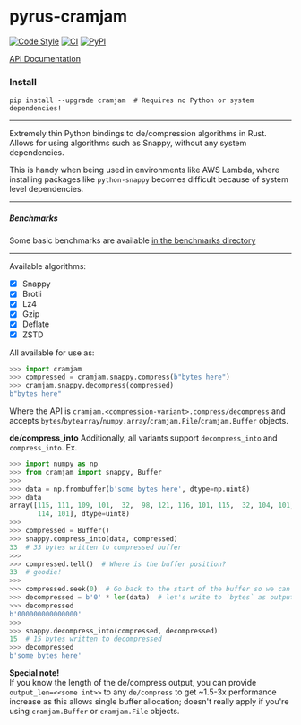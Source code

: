 # pyrus-cramjam

[![Code Style](https://img.shields.io/badge/code%20style-black-000000.svg)](https://github.com/python/black)
[![CI](https://github.com/milesgranger/pyrus-cramjam/workflows/CI/badge.svg?branch=master)](https://github.com/milesgranger/pyrus-cramjam/actions?query=branch=master)
[![PyPI](https://img.shields.io/pypi/v/cramjam.svg)](https://pypi.org/project/cramjam)

[API Documentation](https://docs.rs/cramjam)

### Install
```commandline
pip install --upgrade cramjam  # Requires no Python or system dependencies!
```

---

Extremely thin Python bindings to de/compression algorithms in Rust.
Allows for using algorithms such as Snappy, without any system dependencies.

This is handy when being used in environments like AWS Lambda, where installing
packages like `python-snappy` becomes difficult because of system level dependencies.

---

##### Benchmarks

Some basic benchmarks are available [in the benchmarks directory](./benchmarks/README.md)

---

Available algorithms:

- [X] Snappy
- [X] Brotli
- [X] Lz4
- [X] Gzip
- [X] Deflate
- [X] ZSTD

All available for use as:

```python
>>> import cramjam
>>> compressed = cramjam.snappy.compress(b"bytes here")
>>> cramjam.snappy.decompress(compressed)
b"bytes here"
```

Where the API is `cramjam.<compression-variant>.compress/decompress` and accepts 
`bytes`/`bytearray`/`numpy.array`/`cramjam.File`/`cramjam.Buffer` objects.

**de/compress_into**
Additionally, all variants support `decompress_into` and `compress_into`. 
Ex.
```python
>>> import numpy as np
>>> from cramjam import snappy, Buffer
>>>
>>> data = np.frombuffer(b'some bytes here', dtype=np.uint8)
>>> data
array([115, 111, 109, 101,  32,  98, 121, 116, 101, 115,  32, 104, 101,
       114, 101], dtype=uint8)
>>>
>>> compressed = Buffer()
>>> snappy.compress_into(data, compressed)
33  # 33 bytes written to compressed buffer
>>>
>>> compressed.tell()  # Where is the buffer position?
33  # goodie!
>>>
>>> compressed.seek(0)  # Go back to the start of the buffer so we can prepare to decompress
>>> decompressed = b'0' * len(data)  # let's write to `bytes` as output
>>> decompressed
b'000000000000000'
>>>
>>> snappy.decompress_into(compressed, decompressed)
15  # 15 bytes written to decompressed
>>> decompressed
b'some bytes here'
```

**Special note!**  
If you know the length of the de/compress output, you
can provide `output_len=<<some int>>` to any `de/compress`
to get ~1.5-3x performance increase as this allows single 
buffer allocation; doesn't really apply if you're using `cramjam.Buffer`
or `cramjam.File` objects.

